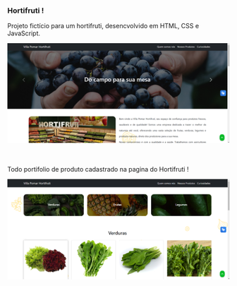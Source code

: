 <h3>Hortifruti !</h3>

Projeto fictício para um hortifruti, desencvolvido em HTML, CSS e JavaScript.

<div>
  <img src="./img/foto2.png">
</div>
<br><br>

Todo portifolio de produto cadastrado na pagina do Hortifruti !
 
<div>
  <img src="./img/foto.png">
</div>
</br>

 